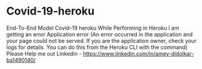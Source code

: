# Covid-19-heroku
End-To-End Model Covid-19 heroku
While Performing in Heroku i am getting an error Application error (An error occurred in the application and your page could not be served. If you are the application owner, check your logs for details. You can do this from the Heroku CLI with the command) 
Please Help me out
Linkedin - https://www.linkedin.com/in/amey-didolkar-ba1490140/
